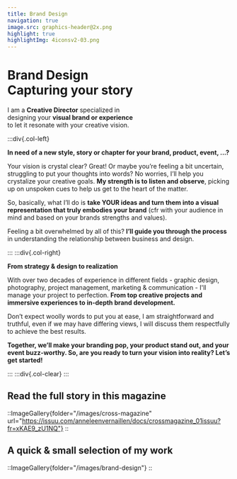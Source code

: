 ```yaml
---
title: Brand Design
navigation: true
image.src: graphics-header@2x.png
highlight: true
highlightImg: 4iconsv2-03.png
---
```


# Brand Design<br>Capturing your story

I am a **Creative Director** specialized in 
<br>designing your **visual brand or experience**
<br>to let it resonate with your creative vision.

:::div{.col-left}

**In need of a new style, story or chapter for your brand, product, event, ...?**

Your vision is crystal clear? Great! Or maybe you’re feeling a bit uncertain, struggling to put your thoughts into words? No worries, I’ll help you crystalize your creative goals. **My strength is to listen and observe**, picking up on unspoken cues to help us get to the heart of the matter. 

So, basically, what I’ll do is **take YOUR ideas and turn them into a visual representation that 
truly embodies your brand** (cfr with your audience in mind and based on your brands strengths and values). 

Feeling a bit overwhelmed by all of this? **I’ll guide you through the process** in understanding the relationship between business and design. 

:::
:::div{.col-right}

**From strategy & design to realization**

With over two decades of experience in different fields - graphic design, photography, project management, marketing & communication - I'll manage your project to perfection. **From top creative projects and immersive experiences to in-depth brand development.**  

Don’t expect woolly words to put you at ease, I am straightforward and truthful, even if we may have differing views, I will discuss them respectfully to achieve the best results. 

**Together, we’ll make your branding pop, your product stand out, and your event buzz-worthy.
So, are you ready to turn your vision into reality? Let’s get started!**

:::
:::div{.col-clear}
:::

## Read the full story in this magazine

::ImageGallery{folder="/images/cross-magazine" url="https://issuu.com/anneleenvernaillen/docs/crossmagazine_01issuu?fr=xKAE9_zU1NQ"}
::

## A quick & small selection of my work

::ImageGallery{folder="/images/brand-design"}
::

